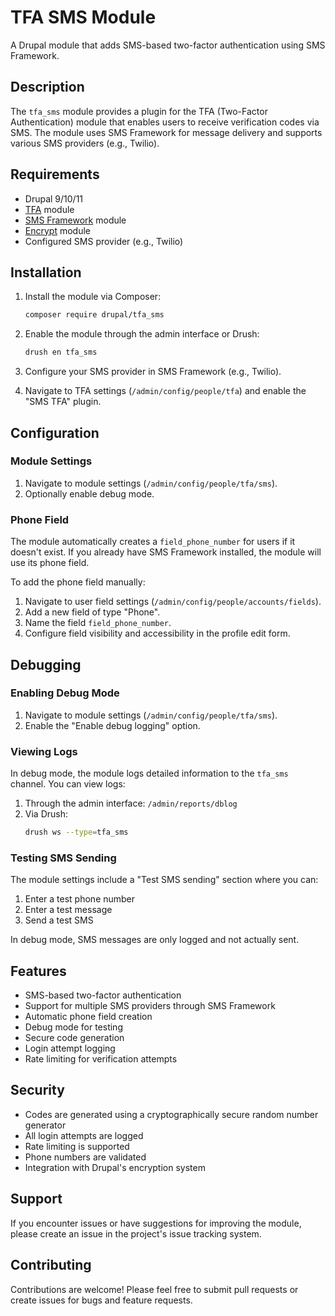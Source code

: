 # TFA SMS Module

A Drupal module that adds SMS-based two-factor authentication using SMS Framework.

## Description

The `tfa_sms` module provides a plugin for the TFA (Two-Factor Authentication) module that enables users to receive verification codes via SMS. The module uses SMS Framework for message delivery and supports various SMS providers (e.g., Twilio).

## Requirements

- Drupal 9/10/11
- [TFA](https://www.drupal.org/project/tfa) module
- [SMS Framework](https://www.drupal.org/project/sms) module
- [Encrypt](https://www.drupal.org/project/encrypt) module
- Configured SMS provider (e.g., Twilio)

## Installation

1. Install the module via Composer:
   ```bash
   composer require drupal/tfa_sms
   ```

2. Enable the module through the admin interface or Drush:
   ```bash
   drush en tfa_sms
   ```

3. Configure your SMS provider in SMS Framework (e.g., Twilio).

4. Navigate to TFA settings (`/admin/config/people/tfa`) and enable the "SMS TFA" plugin.

## Configuration

### Module Settings

1. Navigate to module settings (`/admin/config/people/tfa/sms`).
2. Optionally enable debug mode.

### Phone Field

The module automatically creates a `field_phone_number` for users if it doesn't exist. If you already have SMS Framework installed, the module will use its phone field.

To add the phone field manually:

1. Navigate to user field settings (`/admin/config/people/accounts/fields`).
2. Add a new field of type "Phone".
3. Name the field `field_phone_number`.
4. Configure field visibility and accessibility in the profile edit form.

## Debugging

### Enabling Debug Mode

1. Navigate to module settings (`/admin/config/people/tfa/sms`).
2. Enable the "Enable debug logging" option.

### Viewing Logs

In debug mode, the module logs detailed information to the `tfa_sms` channel. You can view logs:

1. Through the admin interface: `/admin/reports/dblog`
2. Via Drush:
   ```bash
   drush ws --type=tfa_sms
   ```

### Testing SMS Sending

The module settings include a "Test SMS sending" section where you can:

1. Enter a test phone number
2. Enter a test message
3. Send a test SMS

In debug mode, SMS messages are only logged and not actually sent.

## Features

- SMS-based two-factor authentication
- Support for multiple SMS providers through SMS Framework
- Automatic phone field creation
- Debug mode for testing
- Secure code generation
- Login attempt logging
- Rate limiting for verification attempts

## Security

- Codes are generated using a cryptographically secure random number generator
- All login attempts are logged
- Rate limiting is supported
- Phone numbers are validated
- Integration with Drupal's encryption system

## Support

If you encounter issues or have suggestions for improving the module, please create an issue in the project's issue tracking system.

## Contributing

Contributions are welcome! Please feel free to submit pull requests or create issues for bugs and feature requests. 